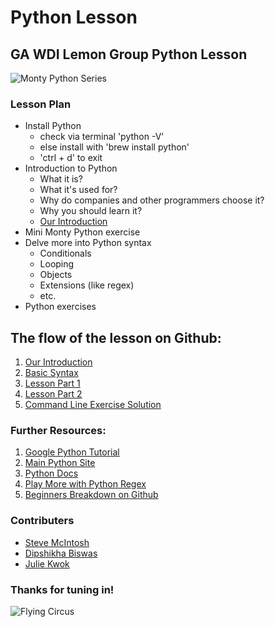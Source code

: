# Python Lesson

## GA WDI Lemon Group Python Lesson

![Monty Python Series](http://vignette3.wikia.nocookie.net/vsbattles/images/8/87/Monty_Python_Series.png/revision/latest?cb=20140207013556)

### Lesson Plan

- Install Python
	- check via terminal 'python -V'
	- else install with 'brew install python'
	- 'ctrl + d' to exit
- Introduction to Python
	- What it is?
	- What it's used for?
	- Why do companies and other programmers choose it?
	- Why you should learn it?
	- [Our Introduction](https://github.com/kwokster10/python_lesson/blob/master/introduction.md)
- Mini Monty Python exercise
- Delve more into Python syntax
	- Conditionals
	- Looping
	- Objects 
	- Extensions (like regex)
	- etc.
- Python exercises

## The flow of the lesson on Github:
1. [Our Introduction](https://github.com/kwokster10/python_lesson/blob/master/introduction.md)
2. [Basic Syntax](https://github.com/kwokster10/python_lesson/blob/master/basic_syntax.md)
3. [Lesson Part 1](https://github.com/kwokster10/python_lesson/blob/master/Part1.md)
4. [Lesson Part 2](https://github.com/kwokster10/python_lesson/blob/master/Part2.md)
5. [Command Line Exercise Solution](https://github.com/kwokster10/python_lesson/blob/master/command_line.py)

### Further Resources:
1. [Google Python Tutorial](https://developers.google.com/edu/python/)
2. [Main Python Site](http://www.python.org)
3. [Python Docs](http://docs.python.org/library)
4. [Play More with Python Regex](http://pythex.org/)
5. [Beginners Breakdown on Github](https://github.com/GA-Tutorials/Python)

### Contributers
- [Steve McIntosh](https://github.com/scmgithub)
- [Dipshikha Biswas](https://github.com/bdipshikha)
- [Julie Kwok](https://github.com/kwokster10)

### Thanks for tuning in!
![Flying Circus](http://rjbuffalo.com/images/monty_python/monty_pythons_flying_circus_uk-show.jpg)

	
